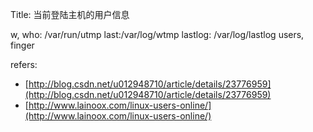 Title:  当前登陆主机的用户信息 

w, who: /var/run/utmp
last:/var/log/wtmp
lastlog: /var/log/lastlog
users, finger

refers:

- [http://blog.csdn.net/u012948710/article/details/23776959](http://blog.csdn.net/u012948710/article/details/23776959)
- [http://www.lainoox.com/linux-users-online/](http://www.lainoox.com/linux-users-online/)
